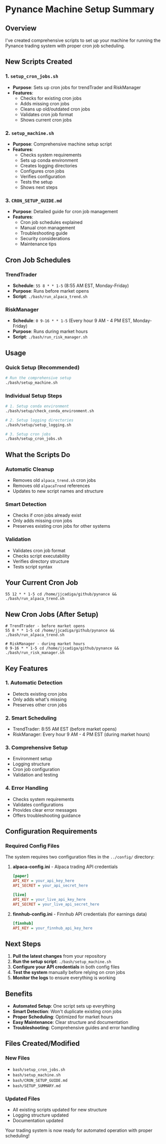 # Pynance Machine Setup Summary

## Overview
I've created comprehensive scripts to set up your machine for running the Pynance trading system with proper cron job scheduling.

## New Scripts Created

### 1. `setup_cron_jobs.sh`
- **Purpose**: Sets up cron jobs for trendTrader and RiskManager
- **Features**:
  - Checks for existing cron jobs
  - Adds missing cron jobs
  - Cleans up old/outdated cron jobs
  - Validates cron job format
  - Shows current cron jobs

### 2. `setup_machine.sh`
- **Purpose**: Comprehensive machine setup script
- **Features**:
  - Checks system requirements
  - Sets up conda environment
  - Creates logging directories
  - Configures cron jobs
  - Verifies configuration
  - Tests the setup
  - Shows next steps

### 3. `CRON_SETUP_GUIDE.md`
- **Purpose**: Detailed guide for cron job management
- **Features**:
  - Cron job schedules explained
  - Manual cron management
  - Troubleshooting guide
  - Security considerations
  - Maintenance tips

## Cron Job Schedules

### TrendTrader
- **Schedule**: `55 8 * * 1-5` (8:55 AM EST, Monday-Friday)
- **Purpose**: Runs before market opens
- **Script**: `./bash/run_alpaca_trend.sh`

### RiskManager
- **Schedule**: `0 9-16 * * 1-5` (Every hour 9 AM - 4 PM EST, Monday-Friday)
- **Purpose**: Runs during market hours
- **Script**: `./bash/run_risk_manager.sh`

## Usage

### Quick Setup (Recommended)
```bash
# Run the comprehensive setup
./bash/setup_machine.sh
```

### Individual Setup Steps
```bash
# 1. Setup conda environment
./bash/setup/check_conda_environment.sh

# 2. Setup logging directories
./bash/setup/setup_logging.sh

# 3. Setup cron jobs
./bash/setup_cron_jobs.sh
```

## What the Scripts Do

### Automatic Cleanup
- Removes old `alpaca_trend.sh` cron jobs
- Removes old `alpacaTrend` references
- Updates to new script names and structure

### Smart Detection
- Checks if cron jobs already exist
- Only adds missing cron jobs
- Preserves existing cron jobs for other systems

### Validation
- Validates cron job format
- Checks script executability
- Verifies directory structure
- Tests script syntax

## Your Current Cron Job
```
55 12 * * 1-5 cd /home/jjcadiga/github/pynance && ./bash/run_alpaca_trend.sh
```

## New Cron Jobs (After Setup)
```
# TrendTrader - before market opens
55 8 * * 1-5 cd /home/jjcadiga/github/pynance && ./bash/run_alpaca_trend.sh

# RiskManager - during market hours
0 9-16 * * 1-5 cd /home/jjcadiga/github/pynance && ./bash/run_risk_manager.sh
```

## Key Features

### 1. **Automatic Detection**
- Detects existing cron jobs
- Only adds what's missing
- Preserves other cron jobs

### 2. **Smart Scheduling**
- TrendTrader: 8:55 AM EST (before market opens)
- RiskManager: Every hour 9 AM - 4 PM EST (during market hours)

### 3. **Comprehensive Setup**
- Environment setup
- Logging structure
- Cron job configuration
- Validation and testing

### 4. **Error Handling**
- Checks system requirements
- Validates configurations
- Provides clear error messages
- Offers troubleshooting guidance

## Configuration Requirements

### Required Config Files
The system requires two configuration files in the `../config/` directory:

1. **alpaca-config.ini** - Alpaca trading API credentials
   ```ini
   [paper]
   API_KEY = your_api_key_here
   API_SECRET = your_api_secret_here
   
   [live]
   API_KEY = your_live_api_key_here
   API_SECRET = your_live_api_secret_here
   ```

2. **finnhub-config.ini** - Finnhub API credentials (for earnings data)
   ```ini
   [finnhub]
   API_KEY = your_finnhub_api_key_here
   ```

## Next Steps

1. **Pull the latest changes** from your repository
2. **Run the setup script**: `./bash/setup_machine.sh`
3. **Configure your API credentials** in both config files
4. **Test the system** manually before relying on cron jobs
5. **Monitor the logs** to ensure everything is working

## Benefits

- **Automated Setup**: One script sets up everything
- **Smart Detection**: Won't duplicate existing cron jobs
- **Proper Scheduling**: Optimized for market hours
- **Easy Maintenance**: Clear structure and documentation
- **Troubleshooting**: Comprehensive guides and error handling

## Files Created/Modified

### New Files
- `bash/setup_cron_jobs.sh`
- `bash/setup_machine.sh`
- `bash/CRON_SETUP_GUIDE.md`
- `bash/SETUP_SUMMARY.md`

### Updated Files
- All existing scripts updated for new structure
- Logging structure updated
- Documentation updated

Your trading system is now ready for automated operation with proper scheduling!
